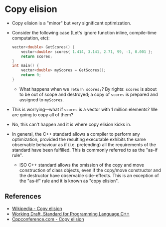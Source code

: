 # Copy elision

* Copy elision is a "minor" but very significant optimization.

* Consider the following case (Let's ignore function inline, compile-time
computation, etc):
    ```C++
    vector<double> GetScores() {
        vector<double> scores{ 1.414, 3.141, 2.71, 99, -1, 0.001 };
        return scores;
    }
    int main() {
        vector<double> myScores = GetScores();
        return 0;
    }    
    ```
    * What happens when we `return scores;`? By rights: `scores` is about to
    be out of scope and destroyed; a copy of `scores` is prepared and 
    assigned to `myScores`.

* This is worrying--what if `scores` is a vector with 1 million elements? We
are going to copy all of them?

* No, this can't happen and it is where copy elision kicks in.

* In general, the C++ standard allows a compiler to perform any optimization,
provided the resulting executable exhibits the same observable behaviour as
if (i.e. pretending) all the requirements of the standard have been fulfilled.
This is commonly referred to as the "as-if rule".
    * ISO C++ standard allows the omission of the copy and move construction
    of class objects, even if the copy/move constructor and the destructor
    have observable side-effects. This is an exception of the "as-if" rule
    and it is known as "copy elision".


## References

* [Wikipedia - Copy elision](https://en.wikipedia.org/wiki/Copy_elision)
* [Working Draft, Standard for Programming Language C++](https://www.open-std.org/jtc1/sc22/wg21/docs/papers/2020/n4849.pdf)
* [Cppconference.com - Copy elision](https://en.cppreference.com/w/cpp/language/copy_elision)